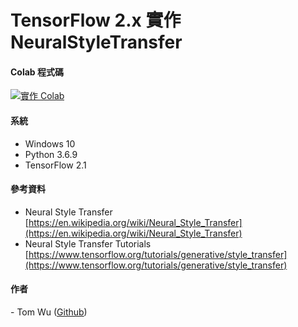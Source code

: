 # **TensorFlow 2.x** 實作 NeuralStyleTransfer 

#### **Colab 程式碼** <a href="https://colab.research.google.com/drive/19MMgLYg5CRgTgjJUf9JX8a_wlwI-rfjv#scrollTo=bLggE_anzojP">
<img src="https://img.shields.io/badge/%E5%AF%A6%E4%BD%9C-Colab-yellow.svg?style=popout-square" alt="實作 Colab"></a>  

#### 系統    
* Windows 10
* Python 3.6.9 
* TensorFlow 2.1

#### 參考資料
* Neural Style Transfer [https://en.wikipedia.org/wiki/Neural_Style_Transfer](https://en.wikipedia.org/wiki/Neural_Style_Transfer)  
* Neural Style Transfer Tutorials [https://www.tensorflow.org/tutorials/generative/style_transfer](https://www.tensorflow.org/tutorials/generative/style_transfer)

#### 作者
<span> - Tom Wu (<a href="https://github.com/YenLinWu">Github</a>) </span>  
